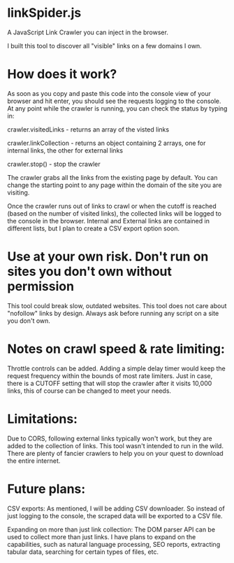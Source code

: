# linkSpider.js
A JavaScript Link Crawler you can inject in the browser.

I built this tool to discover all "visible" links on a few domains I own.

# How does it work?
As soon as you copy and paste this code into the console view of your browser and hit enter, you should see the requests logging  to the console. At any point while the crawler is running, you can check the status by typing in:

crawler.visitedLinks  - returns an array of the visted links

crawler.linkCollection  - returns an object containing 2 arrays, one for internal links, the other for external links

crawler.stop()  - stop the crawler

The crawler grabs all the links from the existing page by default. You can change the starting point to any page within the domain of the site you are visiting.

Once the crawler runs out of links to crawl or when the cutoff is reached (based on the number of visited links), the collected links will be logged to the console in the browser. Internal and External links are contained in different lists, but I plan to create a CSV export option soon.

# Use at your own risk. Don't run on sites you don't own without permission
This tool could break slow, outdated websites. This tool does not care about "nofollow" links by design. Always ask before running any script on a site you don't own. 

# Notes on crawl speed & rate limiting: 

Throttle controls can be added. Adding a simple delay timer would keep the request frequency within the bounds of most rate limiters. 
Just in case, there is a CUTOFF setting that will stop the crawler after it visits 10,000 links, this of course can be changed to meet your needs.

# Limitations:
Due to CORS, following external links typically won't work, but they are added to the collection of links. This tool wasn't intended to run in the wild. There are plenty of fancier crawlers to help you on your quest to download the entire internet.

# Future plans:
CSV exports:
As mentioned, I will be adding CSV downloader. So instead of just logging to the console, the scraped data will be exported to a CSV file.

Expanding on more than just link collection:
The DOM parser API can be used to collect more than just links. I have plans to expand on the capabilities, such as natural language processing, SEO reports, extracting tabular data, searching for certain types of files, etc.

